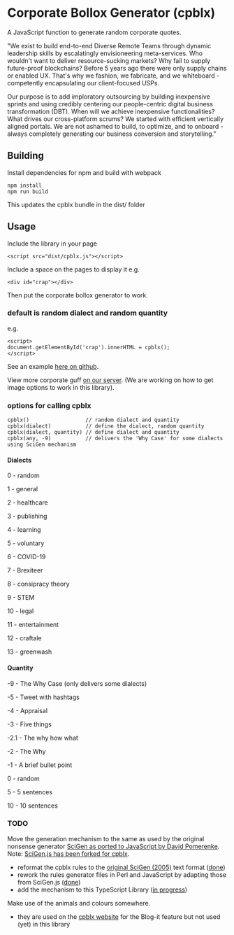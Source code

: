 # Corporate Bollox Generator (cpblx)

A JavaScript function to generate random corporate quotes.

"We exist to build end-to-end Diverse Remote Teams through dynamic leadership skills by escalatingly envisioneering meta-services. Who wouldn't want to deliver resource-sucking markets? Why fail to supply future-proof blockchains? Before 5 years ago there were only supply chains or enabled UX. That's why we fashion, we fabricate, and we whiteboard - competently encapsulating our client-focused USPs.

Our purpose is to add imploratory outsourcing by building inexpensive sprints and using credibly centering our people-centric digital business transformation (DBT). When will we achieve inexpensive functionalities? What drives our cross-platform scrums? We started with efficient vertically aligned portals. We are not ashamed to build, to optimize, and to onboard - always completely generating our business conversion and storytelling."

## Building

Install dependencies for npm and build with webpack

```
npm install
npm run build
```

This updates the cpblx bundle in the dist/ folder

## Usage

Include the library in your page

```
<script src="dist/cpblx.js"></script>
```

Include a space on the pages to display it e.g.

```
<div id="crap"></div>
```

Then put the corporate bollox generator to work.


### default is random dialect and random quantity

e.g.

```
<script>
document.getElementById('crap').innerHTML = cpblx();
</script>
```

See an example [here on github](https://rdjenkins.github.io/cpblx/).

View more corporate guff [on our server](https://agnate.co.uk/cpblx/). (We are working on how to get image options to work in this library).

### options for calling cpblx

```
cpblx()                  // random dialect and quantity
cpblx(dialect)           // define the dialect, random quantity
cpblx(dialect, quantity) // define dialect and quantity
cpblx(any, -9)           // delivers the 'Why Case' for some dialects using SciGen mechanism
```

#### Dialects

0 - random

1 - general

2 - healthcare

3 - publishing

4 - learning

5 - voluntary

6 - COVID-19

7 - Brexiteer

8 - consipracy theory

9 - STEM

10 - legal

11 - entertainment

12 - craftale

13 - greenwash

#### Quantity

-9 - The Why Case (only delivers some dialects)

-5 - Tweet with hashtags

-4 - Appraisal

-3 - Five things

-2.1 - The why how what

-2 - The Why

-1 - A brief bullet point

0 - random

5 - 5 sentences

10 - 10 sentences

### TODO

Move the generation mechanism to the same as used by the original nonsense generator [SciGen as ported to JavaScript by David Pomerenke](https://github.com/davidpomerenke/scigen.js). Note: [SciGen.js has been forked for cpblx](https://github.com/rdjenkins/scigen.js).

* reformat the cpblx rules to the [original SciGen (2005)](https://github.com/strib/scigen) text format ([done](https://github.com/rdjenkins/scigen.js/blob/master/rules/rules-original/cpblxrules.in))
* rework the rules generator files in Perl and JavaScript by adapting those from SciGen.js ([done](https://github.com/rdjenkins/scigen.js/blob/master/rules/compile-rules-cpblx.pl))
* add the mechanism to this TypeScript Library ([in progress](https://github.com/rdjenkins/cpblx/blob/main/src/cpblxgen.js))

Make use of the animals and colours somewhere.

* they are used on the [cpblx website](https://agnate.co.uk/cpblx/?n=-7&d=2) for the Blog-it feature but not used (yet) in this library
